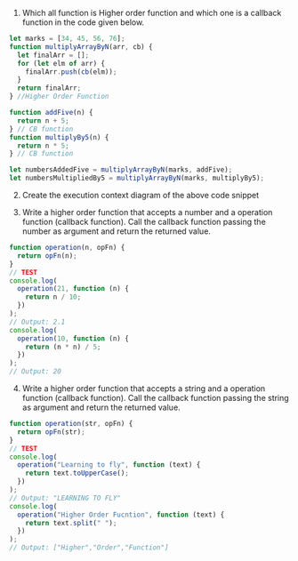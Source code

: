
1. Which all function is Higher order function and which one is a callback function in the code given below.

```js
let marks = [34, 45, 56, 76];
function multiplyArrayByN(arr, cb) {
  let finalArr = [];
  for (let elm of arr) {
    finalArr.push(cb(elm));
  }
  return finalArr;
} //Higher Order Function

function addFive(n) {
  return n + 5;
} // CB function
function multiplyBy5(n) {
  return n * 5;
} // CB function

let numbersAddedFive = multiplyArrayByN(marks, addFive);
let numbersMultipliedBy5 = multiplyArrayByN(marks, multiplyBy5);
```

2. Create the execution context diagram of the above code snippet

3. Write a higher order function that accepts a number and a operation function (callback function). Call the callback function passing the number as argument and return the returned value.

```js
function operation(n, opFn) {
  return opFn(n);
}
// TEST
console.log(
  operation(21, function (n) {
    return n / 10;
  })
);
// Output: 2.1
console.log(
  operation(10, function (n) {
    return (n * n) / 5;
  })
);
// Output: 20
```

4. Write a higher order function that accepts a string and a operation function (callback function). Call the callback function passing the string as argument and return the returned value.

```js
function operation(str, opFn) {
  return opFn(str);
}
// TEST
console.log(
  operation("Learning to fly", function (text) {
    return text.toUpperCase();
  })
);
// Output: "LEARNING TO FLY"
console.log(
  operation("Higher Order Fucntion", function (text) {
    return text.split(" ");
  })
);
// Output: ["Higher","Order","Function"]
```
